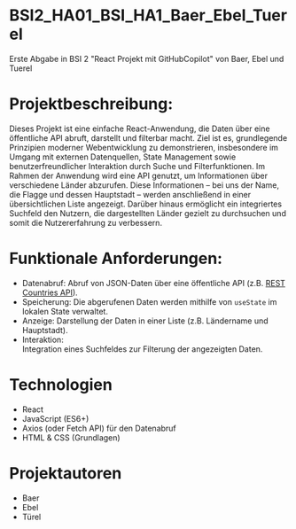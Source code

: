 # BSI2_HA01_BSI_HA1_Baer_Ebel_Tuerel
Erste Abgabe in BSI 2 "React Projekt mit GitHubCopilot" von Baer, Ebel und Tuerel

# Projektbeschreibung:
Dieses Projekt ist eine einfache React-Anwendung, die Daten über eine öffentliche API abruft, darstellt und filterbar macht. Ziel ist es, grundlegende Prinzipien moderner Webentwicklung zu demonstrieren, insbesondere im Umgang mit externen Datenquellen, State Management sowie benutzerfreundlicher Interaktion durch Suche und Filterfunktionen. Im Rahmen der Anwendung wird eine API genutzt, um Informationen über verschiedene Länder abzurufen. Diese Informationen – bei uns der Name, die Flagge und dessen Hauptstadt – werden anschließend in einer übersichtlichen Liste angezeigt. Darüber hinaus ermöglicht ein integriertes Suchfeld den Nutzern, die dargestellten Länder gezielt zu durchsuchen und somit die Nutzererfahrung zu verbessern.

# Funktionale Anforderungen:
- Datenabruf: 
  Abruf von JSON-Daten über eine öffentliche API (z.B. [REST Countries API](https://restcountries.com/)).
- Speicherung:
  Die abgerufenen Daten werden mithilfe von `useState` im lokalen State verwaltet.
- Anzeige: 
  Darstellung der Daten in einer Liste (z.B. Ländername und Hauptstadt).
- Interaktion:  
  Integration eines Suchfeldes zur Filterung der angezeigten Daten.

# Technologien
- React
- JavaScript (ES6+)
- Axios (oder Fetch API) für den Datenabruf
- HTML & CSS (Grundlagen)


# Projektautoren
- Baer
- Ebel
- Türel
